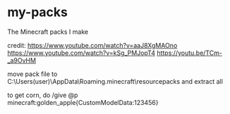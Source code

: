 # my-packs
The Minecraft packs I make

credit: https://www.youtube.com/watch?v=aaJ8XgMAOno https://www.youtube.com/watch?v=kSg_PMJopT4 https://youtu.be/TCm-_a9OvHM


move pack file to C:\Users\(user)\AppData\Roaming\.minecraft\resourcepacks and extract all

to get corn, do /give @p minecraft:golden_apple{CustomModelData:123456}
